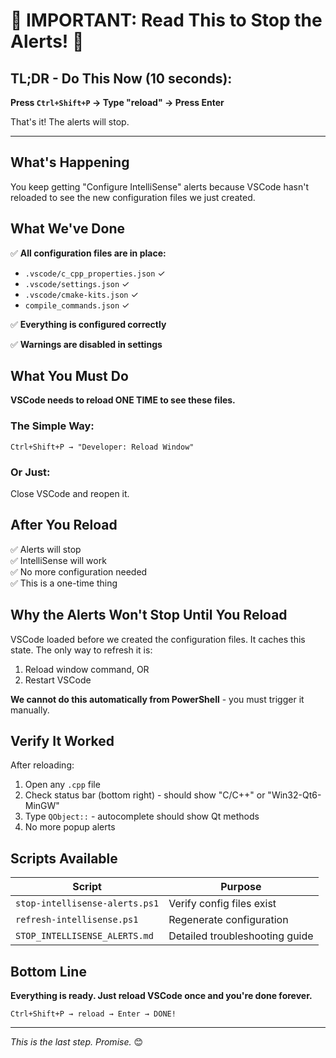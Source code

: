 # 🚨 IMPORTANT: Read This to Stop the Alerts! 🚨

## TL;DR - Do This Now (10 seconds):

**Press `Ctrl+Shift+P` → Type "reload" → Press Enter**

That's it! The alerts will stop.

---

## What's Happening

You keep getting "Configure IntelliSense" alerts because VSCode hasn't reloaded to see the new configuration files we just created.

## What We've Done

✅ **All configuration files are in place:**
- `.vscode/c_cpp_properties.json` ✓
- `.vscode/settings.json` ✓  
- `.vscode/cmake-kits.json` ✓
- `compile_commands.json` ✓

✅ **Everything is configured correctly**

✅ **Warnings are disabled in settings**

## What You Must Do

**VSCode needs to reload ONE TIME to see these files.**

### The Simple Way:
```
Ctrl+Shift+P → "Developer: Reload Window"
```

### Or Just:
Close VSCode and reopen it.

## After You Reload

✅ Alerts will stop  
✅ IntelliSense will work  
✅ No more configuration needed  
✅ This is a one-time thing  

## Why the Alerts Won't Stop Until You Reload

VSCode loaded before we created the configuration files. It caches this state. The only way to refresh it is:
1. Reload window command, OR
2. Restart VSCode

**We cannot do this automatically from PowerShell** - you must trigger it manually.

## Verify It Worked

After reloading:
1. Open any `.cpp` file
2. Check status bar (bottom right) - should show "C/C++" or "Win32-Qt6-MinGW"
3. Type `QObject::` - autocomplete should show Qt methods
4. No more popup alerts

## Scripts Available

| Script | Purpose |
|--------|---------|
| `stop-intellisense-alerts.ps1` | Verify config files exist |
| `refresh-intellisense.ps1` | Regenerate configuration |
| `STOP_INTELLISENSE_ALERTS.md` | Detailed troubleshooting guide |

## Bottom Line

**Everything is ready. Just reload VSCode once and you're done forever.**

```
Ctrl+Shift+P → reload → Enter → DONE!
```

---

*This is the last step. Promise.* 😊
